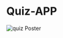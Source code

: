 # Quiz-APP

 ![quiz Poster](https://user-images.githubusercontent.com/95173788/192352113-8f581afa-406f-4338-b3b4-edb7496421d3.jpg)






